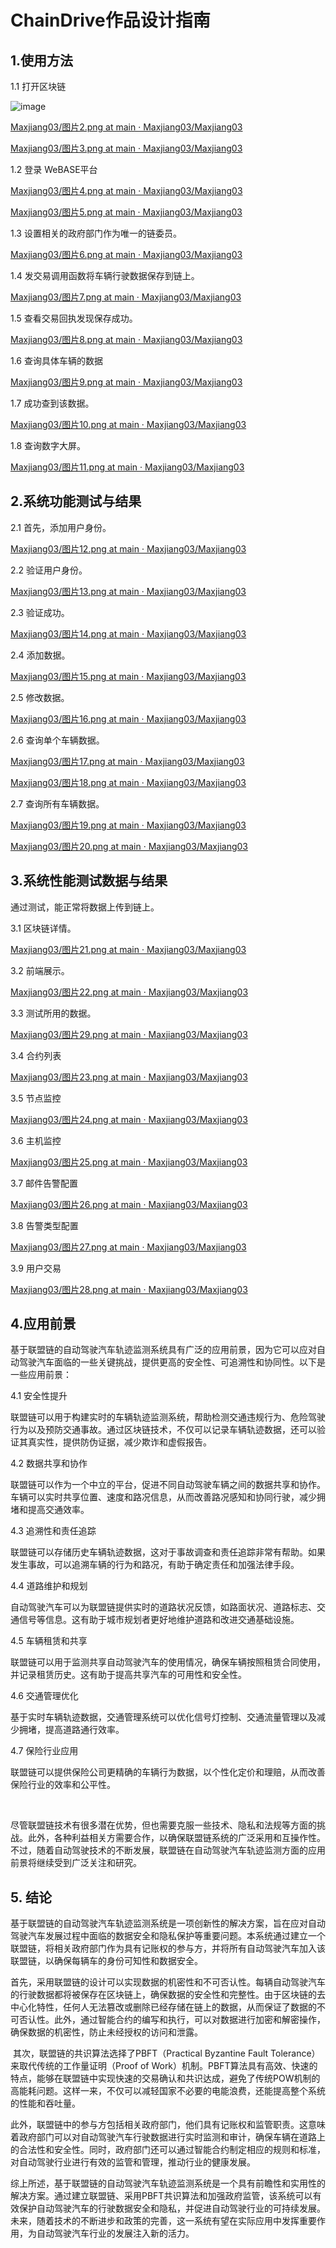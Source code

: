 ﻿# ChainDrive作品设计指南

## 1.使用方法

1.1 打开区块链

![image](https://github.com/Maxjiang03/Maxjiang03/blob/main/图片1.png)

[Maxjiang03/图片2.png at main · Maxjiang03/Maxjiang03](https://github.com/Maxjiang03/Maxjiang03/blob/main/图片2.png)

[Maxjiang03/图片3.png at main · Maxjiang03/Maxjiang03](https://github.com/Maxjiang03/Maxjiang03/blob/main/图片3.png)

1.2 登录 WeBASE平台 

[Maxjiang03/图片4.png at main · Maxjiang03/Maxjiang03](https://github.com/Maxjiang03/Maxjiang03/blob/main/图片4.png)

[Maxjiang03/图片5.png at main · Maxjiang03/Maxjiang03](https://github.com/Maxjiang03/Maxjiang03/blob/main/图片5.png)

1.3 设置相关的政府部门作为唯一的链委员。

[Maxjiang03/图片6.png at main · Maxjiang03/Maxjiang03](https://github.com/Maxjiang03/Maxjiang03/blob/main/图片6.png)

1.4 发交易调用函数将车辆行驶数据保存到链上。

[Maxjiang03/图片7.png at main · Maxjiang03/Maxjiang03](https://github.com/Maxjiang03/Maxjiang03/blob/main/图片7.png)

1.5 查看交易回执发现保存成功。

[Maxjiang03/图片8.png at main · Maxjiang03/Maxjiang03](https://github.com/Maxjiang03/Maxjiang03/blob/main/图片8.png)

1.6 查询具体车辆的数据

[Maxjiang03/图片9.png at main · Maxjiang03/Maxjiang03](https://github.com/Maxjiang03/Maxjiang03/blob/main/图片9.png)

1.7 成功查到该数据。

[Maxjiang03/图片10.png at main · Maxjiang03/Maxjiang03](https://github.com/Maxjiang03/Maxjiang03/blob/main/图片10.png)

1.8 查询数字大屏。

[Maxjiang03/图片11.png at main · Maxjiang03/Maxjiang03](https://github.com/Maxjiang03/Maxjiang03/blob/main/图片11.png)

## 2.系**统功能测试与结果**

2.1 首先，添加用户身份。

[Maxjiang03/图片12.png at main · Maxjiang03/Maxjiang03](https://github.com/Maxjiang03/Maxjiang03/blob/main/图片12.png)

2.2 验证用户身份。

[Maxjiang03/图片13.png at main · Maxjiang03/Maxjiang03](https://github.com/Maxjiang03/Maxjiang03/blob/main/图片13.png)

2.3 验证成功。

[Maxjiang03/图片14.png at main · Maxjiang03/Maxjiang03](https://github.com/Maxjiang03/Maxjiang03/blob/main/图片14.png)

2.4 添加数据。

[Maxjiang03/图片15.png at main · Maxjiang03/Maxjiang03](https://github.com/Maxjiang03/Maxjiang03/blob/main/图片15.png)

2.5 修改数据。

[Maxjiang03/图片16.png at main · Maxjiang03/Maxjiang03](https://github.com/Maxjiang03/Maxjiang03/blob/main/图片16.png)

2.6 查询单个车辆数据。

[Maxjiang03/图片17.png at main · Maxjiang03/Maxjiang03](https://github.com/Maxjiang03/Maxjiang03/blob/main/图片17.png)

[Maxjiang03/图片18.png at main · Maxjiang03/Maxjiang03](https://github.com/Maxjiang03/Maxjiang03/blob/main/图片18.png)

2.7 查询所有车辆数据。

[Maxjiang03/图片19.png at main · Maxjiang03/Maxjiang03](https://github.com/Maxjiang03/Maxjiang03/blob/main/图片19.png)

[Maxjiang03/图片20.png at main · Maxjiang03/Maxjiang03](https://github.com/Maxjiang03/Maxjiang03/blob/main/图片20.png)

## 3.系统性能**测试数据与结果**

通过测试，能正常将数据上传到链上。

3.1 区块链详情。

[Maxjiang03/图片21.png at main · Maxjiang03/Maxjiang03](https://github.com/Maxjiang03/Maxjiang03/blob/main/图片21.png)

3.2 前端展示。

[Maxjiang03/图片22.png at main · Maxjiang03/Maxjiang03](https://github.com/Maxjiang03/Maxjiang03/blob/main/图片22.png)

3.3 测试所用的数据。

[Maxjiang03/图片29.png at main · Maxjiang03/Maxjiang03](https://github.com/Maxjiang03/Maxjiang03/blob/main/图片29.png)

3.4 合约列表 

[Maxjiang03/图片23.png at main · Maxjiang03/Maxjiang03](https://github.com/Maxjiang03/Maxjiang03/blob/main/图片23.png)

3.5 节点监控 

[Maxjiang03/图片24.png at main · Maxjiang03/Maxjiang03](https://github.com/Maxjiang03/Maxjiang03/blob/main/图片24.png)

3.6 主机监控 

[Maxjiang03/图片25.png at main · Maxjiang03/Maxjiang03](https://github.com/Maxjiang03/Maxjiang03/blob/main/图片25.png)

3.7 邮件告警配置

[Maxjiang03/图片26.png at main · Maxjiang03/Maxjiang03](https://github.com/Maxjiang03/Maxjiang03/blob/main/图片26.png)

3.8 告警类型配置

[Maxjiang03/图片27.png at main · Maxjiang03/Maxjiang03](https://github.com/Maxjiang03/Maxjiang03/blob/main/图片27.png)

3.9 用户交易 

[Maxjiang03/图片28.png at main · Maxjiang03/Maxjiang03](https://github.com/Maxjiang03/Maxjiang03/blob/main/图片28.png)

## 4.应用前景

​        基于联盟链的自动驾驶汽车轨迹监测系统具有广泛的应用前景，因为它可以应对自动驾驶汽车面临的一些关键挑战，提供更高的安全性、可追溯性和协同性。以下是一些应用前景：

 4.1 安全性提升

​        联盟链可以用于构建实时的车辆轨迹监测系统，帮助检测交通违规行为、危险驾驶行为以及预防交通事故。通过区块链技术，不仅可以记录车辆轨迹数据，还可以验证其真实性，提供防伪证据，减少欺诈和虚假报告。

4.2 数据共享和协作

​        联盟链可以作为一个中立的平台，促进不同自动驾驶车辆之间的数据共享和协作。车辆可以实时共享位置、速度和路况信息，从而改善路况感知和协同行驶，减少拥堵和提高交通效率。

4.3 追溯性和责任追踪

​        联盟链可以存储历史车辆轨迹数据，这对于事故调查和责任追踪非常有帮助。如果发生事故，可以追溯车辆的行为和路况，有助于确定责任和加强法律手段。

4.4 道路维护和规划

​        自动驾驶汽车可以为联盟链提供实时的道路状况反馈，如路面状况、道路标志、交通信号等信息。这有助于城市规划者更好地维护道路和改进交通基础设施。

4.5 车辆租赁和共享

​        联盟链可以用于监测共享自动驾驶汽车的使用情况，确保车辆按照租赁合同使用，并记录租赁历史。这有助于提高共享汽车的可用性和安全性。

4.6 交通管理优化

​        基于实时车辆轨迹数据，交通管理系统可以优化信号灯控制、交通流量管理以及减少拥堵，提高道路通行效率。

4.7 保险行业应用

​        联盟链可以提供保险公司更精确的车辆行为数据，以个性化定价和理赔，从而改善保险行业的效率和公平性。

​        

​        尽管联盟链技术有很多潜在优势，但也需要克服一些技术、隐私和法规等方面的挑战。此外，各种利益相关方需要合作，以确保联盟链系统的广泛采用和互操作性。不过，随着自动驾驶技术的不断发展，联盟链在自动驾驶汽车轨迹监测方面的应用前景将继续受到广泛关注和研究。

##  5. 结论

​        基于联盟链的自动驾驶汽车轨迹监测系统是一项创新性的解决方案，旨在应对自动驾驶汽车发展过程中面临的数据安全和隐私保护等重要问题。本系统通过建立一个联盟链，将相关政府部门作为具有记账权的参与方，并将所有自动驾驶汽车加入该联盟链，以确保每辆车的身份可知性和数据安全。

​        首先，采用联盟链的设计可以实现数据的机密性和不可否认性。每辆自动驾驶汽车的行驶数据都将被保存在区块链上，确保数据的安全性和完整性。由于区块链的去中心化特性，任何人无法篡改或删除已经存储在链上的数据，从而保证了数据的不可否认性。此外，通过智能合约的编写和执行，可以对数据进行加密和解密操作，确保数据的机密性，防止未经授权的访问和泄露。

​        其次，联盟链的共识算法选择了PBFT（Practical Byzantine Fault Tolerance）来取代传统的工作量证明（Proof of Work）机制。PBFT算法具有高效、快速的特点，能够在联盟链中实现快速的交易确认和共识达成，避免了传统POW机制的高能耗问题。这样一来，不仅可以减轻国家不必要的电能浪费，还能提高整个系统的性能和吞吐量。

​        此外，联盟链中的参与方包括相关政府部门，他们具有记账权和监管职责。这意味着政府部门可以对自动驾驶汽车行驶数据进行实时监测和审计，确保车辆在道路上的合法性和安全性。同时，政府部门还可以通过智能合约制定相应的规则和标准，对自动驾驶行业进行有效的监管和管理，推动行业的健康发展。

​        综上所述，基于联盟链的自动驾驶汽车轨迹监测系统是一个具有前瞻性和实用性的解决方案。通过建立联盟链、采用PBFT共识算法和加强政府监管，该系统可以有效保护自动驾驶汽车的行驶数据安全和隐私，并促进自动驾驶行业的可持续发展。未来，随着技术的不断进步和政策的完善，这一系统有望在实际应用中发挥重要作用，为自动驾驶汽车行业的发展注入新的活力。
